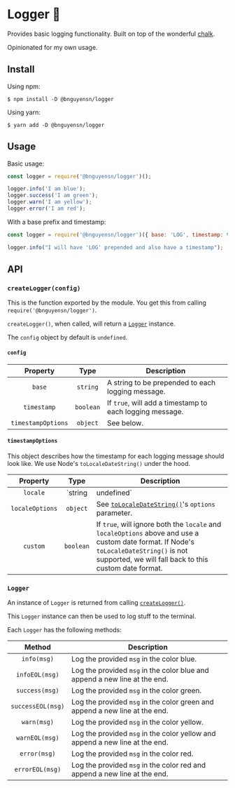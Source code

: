 # Logger 📝

Provides basic logging functionality. Built on top of the wonderful [chalk](https://github.com/chalk/chalk).

Opinionated for my own usage.

## Install

Using npm:
```
$ npm install -D @bnguyensn/logger
```

Using yarn:
```
$ yarn add -D @bnguyensn/logger
```

## Usage

Basic usage:

```javascript
const logger = require('@bnguyensn/logger')();

logger.info('I am blue');
logger.success('I am green');
logger.warn('I am yellow');
logger.error('I am red');
```

With a base prefix and timestamp:

```javascript
const logger = require('@bnguyensn/logger')({ base: 'LOG', timestamp: true });

logger.info("I will have 'LOG' prepended and also have a timestamp");
```

## API

### `createLogger(config)`

This is the function exported by the module. You get this from calling
`require('@bnguyensn/logger')`.

`createLogger()`, when called, will return a [`Logger`](#Logger) instance.

The `config` object by default is `undefined`.

#### `config`

|Property|Type|Description|
|:---:|:---:|---|
|`base`|`string`|A string to be prepended to each logging message.
|`timestamp`|`boolean`|If `true`, will add a timestamp to each logging message.
|`timestampOptions`|`object`|See below.

#### `timestampOptions`

This object describes how the timestamp for each logging message should look like. We use Node's `toLocaleDateString()` under the hood.

Property|Type|Description
:---:|:---:|---
`locale`|`string | undefined`|See [`toLocaleDateString()`](https://developer.mozilla.org/en-US/docs/Web/JavaScript/Reference/Global_Objects/Date/toLocaleDateString)'s `locales` parameter. If `undefined`, will attempt to use the system's locale.
`localeOptions`|`object`|See [`toLocaleDateString()`](https://developer.mozilla.org/en-US/docs/Web/JavaScript/Reference/Global_Objects/Date/toLocaleDateString)'s `options` parameter.
`custom`|`boolean`|If `true`, will ignore both the `locale` and `localeOptions` above and use a custom date format. If Node's `toLocaleDateString()` is not supported, we will fall back to this custom date format.

### `Logger`

An instance of `Logger` is returned from calling [`createLogger()`](#createLogger(config)).

This `Logger` instance can then be used to log stuff to the terminal.

Each `Logger` has the following methods:

|Method|Description|
|:---:|---|
|`info(msg)`|Log the provided `msg` in the color blue.
|`infoEOL(msg)`|Log the provided `msg` in the color blue and append a new line at the end.
|`success(msg)`|Log the provided `msg` in the color green.
|`successEOL(msg)`|Log the provided `msg` in the color green and append a new line at the end.
|`warn(msg)`|Log the provided `msg` in the color yellow.
|`warnEOL(msg)`|Log the provided `msg` in the color yellow and append a new line at the end.
|`error(msg)`|Log the provided `msg` in the color red.
|`errorEOL(msg)`|Log the provided `msg` in the color red and append a new line at the end.
